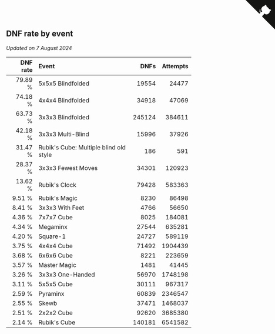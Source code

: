## DNF rate by event

*Updated on  7 August 2024*

| DNF rate | Event | DNFs | Attempts |
| ---: | :--- | ---: | ---: |
| 79.89 % | 5x5x5 Blindfolded | 19554 | 24477 |
| 74.18 % | 4x4x4 Blindfolded | 34918 | 47069 |
| 63.73 % | 3x3x3 Blindfolded | 245124 | 384611 |
| 42.18 % | 3x3x3 Multi-Blind | 15996 | 37926 |
| 31.47 % | Rubik's Cube: Multiple blind old style | 186 | 591 |
| 28.37 % | 3x3x3 Fewest Moves | 34301 | 120923 |
| 13.62 % | Rubik's Clock | 79428 | 583363 |
| 9.51 % | Rubik's Magic | 8230 | 86498 |
| 8.41 % | 3x3x3 With Feet | 4766 | 56650 |
| 4.36 % | 7x7x7 Cube | 8025 | 184081 |
| 4.34 % | Megaminx | 27544 | 635281 |
| 4.20 % | Square-1 | 24727 | 589119 |
| 3.75 % | 4x4x4 Cube | 71492 | 1904439 |
| 3.68 % | 6x6x6 Cube | 8221 | 223659 |
| 3.57 % | Master Magic | 1481 | 41445 |
| 3.26 % | 3x3x3 One-Handed | 56970 | 1748198 |
| 3.11 % | 5x5x5 Cube | 30111 | 967317 |
| 2.59 % | Pyraminx | 60839 | 2346547 |
| 2.55 % | Skewb | 37471 | 1468037 |
| 2.51 % | 2x2x2 Cube | 92620 | 3685380 |
| 2.14 % | Rubik's Cube | 140181 | 6541582 |


<a href="https://github.com/jonatanklosko/wca_statistics" class="github-corner" aria-label="View source on Github"><svg width="80" height="80" viewBox="0 0 250 250" style="fill:#151513; color:#fff; position: absolute; top: 0; border: 0; right: 0;" aria-hidden="true"><path d="M0,0 L115,115 L130,115 L142,142 L250,250 L250,0 Z"></path><path d="M128.3,109.0 C113.8,99.7 119.0,89.6 119.0,89.6 C122.0,82.7 120.5,78.6 120.5,78.6 C119.2,72.0 123.4,76.3 123.4,76.3 C127.3,80.9 125.5,87.3 125.5,87.3 C122.9,97.6 130.6,101.9 134.4,103.2" fill="currentColor" style="transform-origin: 130px 106px;" class="octo-arm"></path><path d="M115.0,115.0 C114.9,115.1 118.7,116.5 119.8,115.4 L133.7,101.6 C136.9,99.2 139.9,98.4 142.2,98.6 C133.8,88.0 127.5,74.4 143.8,58.0 C148.5,53.4 154.0,51.2 159.7,51.0 C160.3,49.4 163.2,43.6 171.4,40.1 C171.4,40.1 176.1,42.5 178.8,56.2 C183.1,58.6 187.2,61.8 190.9,65.4 C194.5,69.0 197.7,73.2 200.1,77.6 C213.8,80.2 216.3,84.9 216.3,84.9 C212.7,93.1 206.9,96.0 205.4,96.6 C205.1,102.4 203.0,107.8 198.3,112.5 C181.9,128.9 168.3,122.5 157.7,114.1 C157.9,116.9 156.7,120.9 152.7,124.9 L141.0,136.5 C139.8,137.7 141.6,141.9 141.8,141.8 Z" fill="currentColor" class="octo-body"></path></svg></a><style>.github-corner:hover .octo-arm{animation:octocat-wave 560ms ease-in-out}@keyframes octocat-wave{0%,100%{transform:rotate(0)}20%,60%{transform:rotate(-25deg)}40%,80%{transform:rotate(10deg)}}@media (max-width:500px){.github-corner:hover .octo-arm{animation:none}.github-corner .octo-arm{animation:octocat-wave 560ms ease-in-out}}</style>
